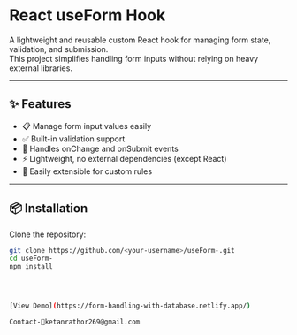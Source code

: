 # React useForm Hook

A lightweight and reusable custom React hook for managing form state, validation, and submission.  
This project simplifies handling form inputs without relying on heavy external libraries.

---

## ✨ Features

- 📋 Manage form input values easily  
- ✅ Built-in validation support  
- 🔄 Handles onChange and onSubmit events  
- ⚡ Lightweight, no external dependencies (except React)  
- 🧩 Easily extensible for custom rules  

---

## 📦 Installation

Clone the repository:

```bash
git clone https://github.com/<your-username>/useForm-.git
cd useForm-
npm install




[View Demo](https://form-handling-with-database.netlify.app/)

Contact-📩ketanrathor269@gmail.com


